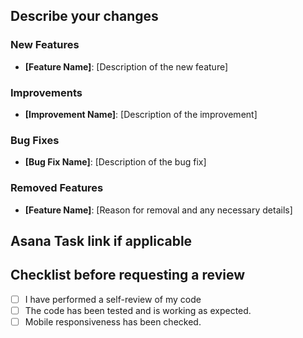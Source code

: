 ## Describe your changes

### **New Features**

- **[Feature Name]**: [Description of the new feature]

### **Improvements**

- **[Improvement Name]**: [Description of the improvement]

### **Bug Fixes**

- **[Bug Fix Name]**: [Description of the bug fix]

### **Removed Features**

- **[Feature Name]**: [Reason for removal and any necessary details]

## Asana Task link if applicable

## Checklist before requesting a review
- [ ] I have performed a self-review of my code
- [ ] The code has been tested and is working as expected.
- [ ] Mobile responsiveness has been checked.